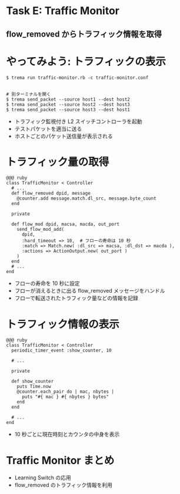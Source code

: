 <!SLIDE small>
# Task E: Traffic Monitor ######################################################

## flow_removed からトラフィック情報を取得


<!SLIDE smaller>
# やってみよう: トラフィックの表示 #############################################

	$ trema run traffic-monitor.rb -c traffic-monitor.conf


	# 別ターミナルを開く
	$ trema send_packet --source host1 --dest host2
	$ trema send_packet --source host2 --dest host3
	$ trema send_packet --source host3 --dest host1

* トラフィック監視付き L2 スイッチコントローラを起動
* テストパケットを適当に送る
* ホストごとのパケット送信量が表示される


<!SLIDE smaller>
# トラフィック量の取得 #########################################################

	@@@ ruby
	class TrafficMonitor < Controller
	  # ...
	  def flow_removed dpid, message
	    @counter.add message.match.dl_src, message.byte_count
	  end
	      
	  private
	      
	  def flow_mod dpid, macsa, macda, out_port
	    send_flow_mod_add(
	      dpid,
	      :hard_timeout => 10,  # フローの寿命は 10 秒
	      :match => Match.new( :dl_src => macsa, :dl_dst => macda ),
	      :actions => ActionOutput.new( out_port )
	    )
	  end
	  # ...
	end


* フローの寿命を 10 秒に設定
* フローが消えるときに出る flow_removed メッセージをハンドル
* フローで転送されたトラフィック量などの情報を記録


<!SLIDE smaller>
# トラフィック情報の表示 #######################################################

	@@@ ruby
	class TrafficMonitor < Controller
	  periodic_timer_event :show_counter, 10
	
	  # ...
	
	  private
	
	  def show_counter
	    puts Time.now
	    @counter.each_pair do | mac, nbytes |
	      puts "#{ mac } #{ nbytes } bytes"
	    end
	  end
	
	  # ...
	end

* 10 秒ごとに現在時刻とカウンタの中身を表示


<!SLIDE small>
# Traffic Monitor まとめ #######################################################

* Learning Switch の応用
* flow_removed のトラフィック情報を利用
